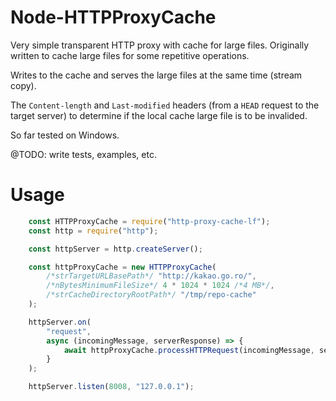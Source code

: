 Node-HTTPProxyCache
===================
Very simple transparent HTTP proxy with cache for large files. Originally written to cache large files for some repetitive operations.

Writes to the cache and serves the large files at the same time (stream copy).

The `Content-length` and `Last-modified` headers (from a `HEAD` request to the target server) to determine if the local cache large file is to be invalided.

So far tested on Windows.

@TODO: write tests, examples, etc.

Usage
=====
```JavaScript
	const HTTPProxyCache = require("http-proxy-cache-lf");
	const http = require("http");

	const httpServer = http.createServer();

	const httpProxyCache = new HTTPProxyCache(
		/*strTargetURLBasePath*/ "http://kakao.go.ro/", 
		/*nBytesMinimumFileSize*/ 4 * 1024 * 1024 /*4 MB*/, 
		/*strCacheDirectoryRootPath*/ "/tmp/repo-cache"
	);

	httpServer.on(
		"request",
		async (incomingMessage, serverResponse) => {
			await httpProxyCache.processHTTPRequest(incomingMessage, serverResponse);
		}
	);

	httpServer.listen(8008, "127.0.0.1");
```